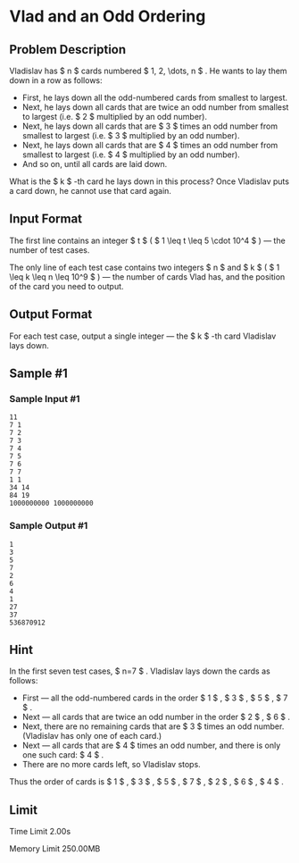 # Vlad and an Odd Ordering

## Problem Description

Vladislav has $ n $ cards numbered $ 1, 2, \dots, n $ . He wants to lay them down in a row as follows:

- First, he lays down all the odd-numbered cards from smallest to largest.
- Next, he lays down all cards that are twice an odd number from smallest to largest (i.e. $ 2 $ multiplied by an odd number).
- Next, he lays down all cards that are $ 3 $ times an odd number from smallest to largest (i.e. $ 3 $ multiplied by an odd number).
- Next, he lays down all cards that are $ 4 $ times an odd number from smallest to largest (i.e. $ 4 $ multiplied by an odd number).
- And so on, until all cards are laid down.

 What is the $ k $ -th card he lays down in this process? Once Vladislav puts a card down, he cannot use that card again.

## Input Format

The first line contains an integer $ t $ ( $ 1 \leq t \leq 5 \cdot 10^4 $ ) — the number of test cases.

The only line of each test case contains two integers $ n $ and $ k $ ( $ 1 \leq k \leq n \leq 10^9 $ ) — the number of cards Vlad has, and the position of the card you need to output.

## Output Format

For each test case, output a single integer — the $ k $ -th card Vladislav lays down.

## Sample #1

### Sample Input #1

```
11
7 1
7 2
7 3
7 4
7 5
7 6
7 7
1 1
34 14
84 19
1000000000 1000000000
```

### Sample Output #1

```
1
3
5
7
2
6
4
1
27
37
536870912
```

## Hint

In the first seven test cases, $ n=7 $ . Vladislav lays down the cards as follows:

- First — all the odd-numbered cards in the order $ 1 $ , $ 3 $ , $ 5 $ , $ 7 $ .
- Next — all cards that are twice an odd number in the order $ 2 $ , $ 6 $ .
- Next, there are no remaining cards that are $ 3 $ times an odd number. (Vladislav has only one of each card.)
- Next — all cards that are $ 4 $ times an odd number, and there is only one such card: $ 4 $ .
- There are no more cards left, so Vladislav stops.

 Thus the order of cards is $ 1 $ , $ 3 $ , $ 5 $ , $ 7 $ , $ 2 $ , $ 6 $ , $ 4 $ .

## Limit



Time Limit
2.00s

Memory Limit
250.00MB